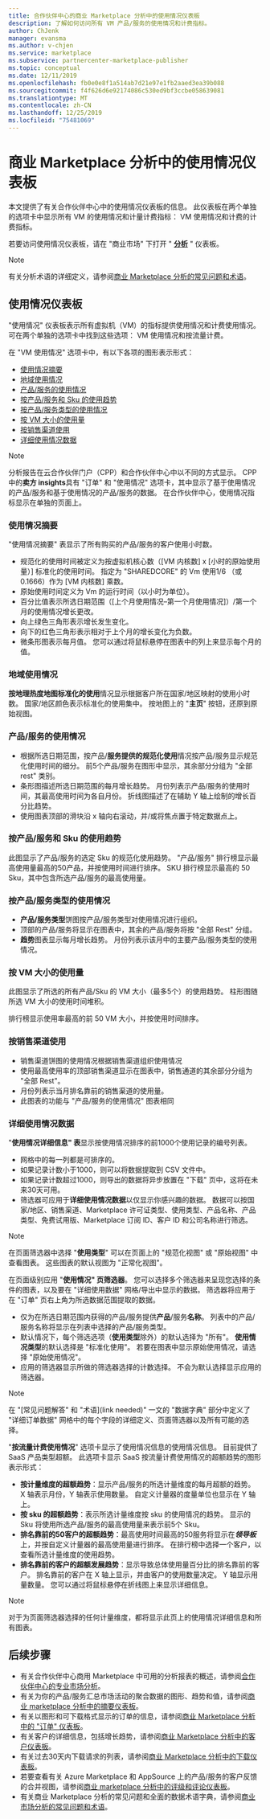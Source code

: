 ```yaml
---
title: 合作伙伴中心的商业 Marketplace 分析中的使用情况仪表板
description: 了解如何访问所有 VM 产品/服务的使用情况和计费指标。
author: ChJenk
manager: evansma
ms.author: v-chjen
ms.service: marketplace
ms.subservice: partnercenter-marketplace-publisher
ms.topic: conceptual
ms.date: 12/11/2019
ms.openlocfilehash: fb0e0e8f1a514ab7d21e97e1fb2aaed3ea39b088
ms.sourcegitcommit: f4f626d6e92174086c530ed9bf3ccbe058639081
ms.translationtype: MT
ms.contentlocale: zh-CN
ms.lasthandoff: 12/25/2019
ms.locfileid: "75481069"
---
```

# <a name="usage-dashboard-in-commercial-marketplace-analytics"></a>商业 Marketplace 分析中的使用情况仪表板

本文提供了有关合作伙伴中心中的使用情况仪表板的信息。 此仪表板在两个单独的选项卡中显示所有 VM 的使用情况和计量计费指标： VM 使用情况和计费的计费指标。

若要访问使用情况仪表板，请在 "商业市场" 下打开 " **[分析](https://partner.microsoft.com/dashboard/commercial-marketplace/analytics/summary)** " 仪表板。

>[!NOTE]
> 有关分析术语的详细定义，请参阅[商业 Marketplace 分析的常见问题和术语](./faq-terminology.md)。

## <a name="usage-dashboard"></a>使用情况仪表板

"使用情况" 仪表板表示所有虚拟机（VM）的指标提供使用情况和计费使用情况。 可在两个单独的选项卡中找到这些选项： VM 使用情况和按流量计费。

在 "VM 使用情况" 选项卡中，有以下各项的图形表示形式：

- [使用情况摘要](#usage-summary)
- [地域使用情况](#usage-by-geography)
- [产品/服务的使用情况](#usage-by-offers)
- [按产品/服务和 Sku 的使用趋势](#usage-trend-by-offers-and-skus)
- [按产品/服务类型的使用情况](#usage-by-offer-type)
- [按 VM 大小的使用量](#usage-by-vm-size)
- [按销售渠道使用](#usage-by-sales-channel)
- [详细使用情况数据](#detailed-usage-data)

> [!NOTE]
> 分析报告在云合作伙伴门户（CPP）和合作伙伴中心中以不同的方式显示。 CPP 中的**卖方 insights**具有 "订单" 和 "使用情况" 选项卡，其中显示了基于使用情况的产品/服务和基于使用情况的产品/服务的数据。 在合作伙伴中心，使用情况指标显示在单独的页面上。

### <a name="usage-summary"></a>使用情况摘要

"使用情况摘要" 表显示了所有购买的产品/服务的客户使用小时数。

- 规范化的使用时间被定义为按虚拟机核心数（[VM 内核数] x [小时的原始使用量）] 标准化的使用时间。 指定为 "SHAREDCORE" 的 Vm 使用1/6 （或0.1666）作为 [VM 内核数] 乘数。
- 原始使用时间定义为 Vm 的运行时间（以小时为单位）。
- 百分比值表示所选日期范围（[上个月使用情况–第一个月使用情况]）/第一个月的使用情况增长更改。
- 向上绿色三角形表示增长发生变化。
- 向下的红色三角形表示相对于上个月的增长变化为负数。
- 微条形图表示每月值。 您可以通过将鼠标悬停在图表中的列上来显示每个月的值。

### <a name="usage-by-geography"></a>地域使用情况

**按地理热度地图标准化的使用**情况显示根据客户所在国家/地区映射的使用小时数。 国家/地区颜色表示标准化的使用集中。 按地图上的 "**主页**" 按钮，还原到原始视图。

### <a name="usage-by-offers"></a>产品/服务的使用情况

- 根据所选日期范围，按产品/**服务提供的规范化使用**情况按产品/服务显示规范化使用时间的细分。 前5个产品/服务在图形中显示，其余部分分组为 "全部 rest" 类别。
- 条形图描述所选日期范围的每月增长趋势。 月份列表示产品/服务的使用时间，其最高使用时间为各自月份。 折线图描述了在辅助 Y 轴上绘制的增长百分比趋势。
- 使用图表顶部的滑块沿 x 轴向右滚动，并/或将焦点置于特定数据点上。

### <a name="usage-trend-by-offers-and-skus"></a>按产品/服务和 Sku 的使用趋势

此图显示了产品/服务的选定 Sku 的规范化使用趋势。 "产品/服务" 排行榜显示最高使用量最高的50产品，并按使用时间进行排序。 SKU 排行榜显示最高的 50 Sku，其中包含所选产品/服务的最高使用量。

### <a name="usage-by-offer-type"></a>按产品/服务类型的使用情况

- **产品/服务类型**饼图按产品/服务类型对使用情况进行组织。
- 顶部的产品/服务将显示在图表中，其余的产品/服务将按 "全部 Rest" 分组。
- **趋势**图表显示每月增长趋势。 月份列表示该月中的主要产品/服务类型的使用情况。

### <a name="usage-by-vm-size"></a>按 VM 大小的使用量

此图显示了所选的所有产品/Sku 的 VM 大小（最多5个）的使用趋势。 柱形图随所选 VM 大小的使用时间堆积。

排行榜显示使用率最高的前 50 VM 大小，并按使用时间排序。

### <a name="usage-by-sales-channel"></a>按销售渠道使用

- 销售渠道饼图的使用情况根据销售渠道组织使用情况
- 使用最高使用率的顶部销售渠道显示在图表中，销售通道的其余部分分组为 "全部 Rest"。
- 月份列表示当月排名靠前的销售渠道的使用量。
- 此图表的功能与 "产品/服务的使用情况" 图表相同

### <a name="detailed-usage-data"></a>详细使用情况数据

"**使用情况详细信息" 表**显示按使用情况排序的前1000个使用记录的编号列表。

- 网格中的每一列都是可排序的。
- 如果记录计数小于1000，则可以将数据提取到 CSV 文件中。
- 如果记录计数超过1000，则导出的数据将异步放置在 "下载" 页中，这将在未来30天可用。
- 筛选器可应用于**详细使用情况数据**以仅显示你感兴趣的数据。 数据可以按国家/地区、销售渠道、Marketplace 许可证类型、使用类型、产品名称、产品类型、免费试用版、Marketplace 订阅 ID、客户 ID 和公司名称进行筛选。

> [!NOTE]
> 在页面筛选器中选择 "**使用类型**" 可以在页面上的 "规范化视图" 或 "原始视图" 中查看图表。 这些图表的默认视图为 "正常化视图"。

在页面级别应用 "**使用情况" 页筛选器**。 您可以选择多个筛选器来呈现您选择的条件的图表，以及要在 "详细使用数据" 网格/导出中显示的数据。 筛选器将应用于在 "订单" 页右上角为所选数据范围提取的数据。

- 仅为在所选日期范围内获得的产品/服务提供**产品**/服务**名称**。 列表中的产品/服务名称将显示在列表中选择的产品/服务类型。
- 默认情况下，每个筛选选项（**使用类型**除外）的默认选择为 "所有"。 **使用情况类型**的默认选择是 "标准化使用"。 若要在图表中显示原始使用情况，请选择 "原始使用情况"。
- 应用的筛选器显示所做的筛选器选择的计数选择。 不会为默认选择显示应用的筛选器。

> [!NOTE]
> 在 "[常见问题解答" 和 "术语](link needed)" 一文的 "数据字典" 部分中定义了 "详细订单数据" 网格中的每个字段的详细定义、页面筛选器以及所有可能的选择。

"**按流量计费使用情况**" 选项卡显示了使用情况信息的使用情况信息。 目前提供了 SaaS 产品类型超额。 此选项卡显示 SaaS 按流量计费使用情况的超额趋势的图形表示形式：

- **按计量维度的超额趋势**：显示产品/服务的所选计量维度的每月超额的趋势。 X 轴表示月份，Y 轴表示使用数量。 自定义计量器的度量单位也显示在 Y 轴上。
- **按 sku 的超额趋势**：表示所选计量维度按 sku 的使用情况的趋势。 显示的 Sku 将使用所选产品/服务的最高使用量来表示前5个 Sku。
- **排名靠前的50客户的超额趋势**：最高使用时间最高的50服务将显示在***领导板***上，并按自定义计量器的最高使用量进行排序。 在排行榜中选择一个客户，以查看所选计量维度的使用趋势。
- **排名靠前的客户的超额发展趋势**：显示导致总体使用量百分比的排名靠前的客户。 排名靠前的客户在 X 轴上显示，并由客户的使用数量决定。 Y 轴显示用量数量。 您可以通过将鼠标悬停在折线图上来显示详细信息。

> [!NOTE]
> 对于为页面筛选器选择的任何计量维度，都将显示此页上的使用情况详细信息和所有图表。

## <a name="next-steps"></a>后续步骤

- 有关合作伙伴中心商用 Marketplace 中可用的分析报表的概述，请参阅[合作伙伴中心的专业市场分析](./analytics.md)。
- 有关为你的产品/服务汇总市场活动的聚合数据的图形、趋势和值，请参阅[商业 marketplace 分析中的摘要仪表板](./summary-dashboard.md)。
- 有关以图形和可下载格式显示的订单的信息，请参阅[商业 Marketplace 分析中的 "订单" 仪表板](./orders-dashboard.md)。
- 有关客户的详细信息，包括增长趋势，请参阅[商业 Marketplace 分析中的客户仪表板](./customer-dashboard.md)。
- 有关过去30天内下载请求的列表，请参阅[商业 Marketplace 分析中的下载仪表板](./downloads-dashboard.md)。
- 若要查看有关 Azure Marketplace 和 AppSource 上的产品/服务的客户反馈的合并视图，请参阅[商业 marketplace 分析中的评级和评论仪表板](./ratings-reviews.md)。
- 有关商业 Marketplace 分析的常见问题和全面的数据术语字典，请参阅[商业市场分析的常见问题和术语](./faq-terminology.md)。
